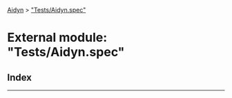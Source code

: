 [Aidyn](../README.md) > ["Tests/Aidyn.spec"](../modules/_tests_aidyn_spec_.md)

# External module: "Tests/Aidyn.spec"

## Index

---

